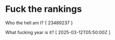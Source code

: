 # Fuck the rankings

Who the hell am I?
{ 23489237 }

What fucking year is it?
[ 2025-03-12T05:50:00Z ]
